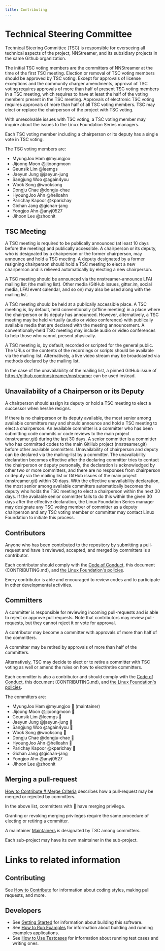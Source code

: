 ```yaml
---
title: Contributing
...
```


# Technical Steering Committee

Technical Steering Committee (TSC) is responsible for overseeing all technical aspects of the project, NNStreamer, and its subsidiary projects in the same Github organization.

The initial TSC voting members are the committers of NNStreamer at the time of the first TSC meeting. Election or removal of TSC voting members should be approved by TSC voting. Except for approvals of license exceptions and the community charger amendments, approval of TSC voting requires approvals of more than half of present TSC voting members in a TSC meeting, which requires to have at least the half of the voting members present in the TSC meeting. Approvals of electronic TSC voting requires approvals of more than half of all TSC voting members. TSC may elect or replace the chairperson of the project with TSC voting.

With unresolvable issues with TSC voting, a TSC voting member may inquire about the issues to the Linux Foundation Series managers.

Each TSC voting member including a chairperson or its deputy has a single vote in TSC voting.

The TSC voting members are:

* MyungJoo Ham @myungjoo
* Jijoong Moon @jijoongmoon
* Geunsik Lim @leemgs
* Jaeyun Jung @jaeyun-jung
* Sangjung Woo @again4you
* Wook Song @wooksong
* Dongju Chae @dongju-chae
* HyoungJoo Ahn @helloahn
* Parichay Kapoor @kparichay
* Gichan Jang @gichan-jang
* Yongjoo Ahn @anyj0527
* Jihoon Lee @zhoonit


## TSC Meeting


A TSC meeting is required to be publically announced (at least 10 days before the meeting) and publically accessible. A chairperson or its deputy, who is designated by a chairperson or the former chairperson, may announce and hold a TSC meeting. A deputy designated by a former resigning chairperson should hold a TSC meeting to elect a new chairperson and is relieved automatically by electing a new chairperson.

A TSC meeting should be announced via the nnstreamer-announce LFAI mailing list (the mailing list). Other media (GitHub issues, gitter.im, social media, LFAI event calendar, and so on) may also be used along with the mailing list.

A TSC meeting should be held at a publically accessible place. A TSC meeting is, by default, held conventionally (offline meeting) in a place where the chairperson or its deputy has announced. However, alternatively, a TSC meeting may be held virtually (audio or video conference) with publically available media that are declared with the meeting announcement. A conventionally-held TSC meeting may include audio or video conferences to help those who cannot present physically.

A TSC meeting is, by default, recorded or scripted for the general public. The URLs or the contents of the recordings or scripts should be available via the mailing list. Alternatively, a live video stream may be broadcasted via methods declared by the mailing list.

In the case of the unavailability of the mailing list, a pinned GitHub issue of https://github.com/nnstreamer/nnstreamer can be used instead.


## Unavailability of a Chairperson or its Deputy
A chairperson should assign its deputy or hold a TSC meeting to elect a successor when he/she resigns.

If there is no chairperson or its deputy available, the most senior among available committers may and should announce and hold a TSC meeting to elect a chairperson. An available committer is a committer who has been submitting code commits or code reviews to the main project (nnstreamer.git) during the last 30 days. A senior committer is a committer who has committed codes to the main GitHub project (nnstreamer.git) before other available committers. Unavailability of chairperson and deputy can be declared via the mailing-list by a committer. The unavailability declaration becomes effective after the declaring committer tries to contact the chairperson or deputy personally, the declaration is acknowledged by other two or more committers, and there are no responses from chairperson or deputy via the mailing list or GitHub issues of the main project (nnstreamer.git) within 30 days. With the effective unavailability declaration, the most senior among available committers automatically becomes the deputy who holds the TSC meeting to elect a chairperson within the next 30 days. If the available senior committer fails to do this within the given 30 days after the effective declaration, the Linux Foundation Series manager may designate any TSC voting member of committer as a deputy chairperson and any TSC voting member or committer may contact Linux Foundation to initiate this process.



## Contributors

Anyone who has been contributed to the repository by submitting a pull-request and have it reviewed, accepted, and merged by committers is a contributor.

Each contributor should comply with the [Code of Conduct](CODE_OF_CONDUCT.md), this document (CONTRIBUTING.md), and [the Linux Foundation's policies](https://lfprojects.org/policies/).

Every contributor is able and encouraged to review codes and to participate in other developmental activities.



## Committers

A committer is responsible for reviewing incoming pull-requests and is able to reject or approve pull requests. Note that contributors may review pull-requests, but they cannot reject it or vote for approval.

A contributor may become a committer with approvals of more than half of the committers. 

A committer may be retired by approvals of more than half of the committers.

Alternatively, TSC may decide to elect or to retire a committer with TSC voting as well or amend the rules on how to elect/retire committers.

Each committer is also a contributor and should comply with the [Code of Conduct](CODE_OF_CONDUCT.md), this document (CONTRIBUTING.md), and [the Linux Foundation's policies](https://lfprojects.org/policies/).

The committers are:

* MyungJoo Ham @myungjoo :beer: (maintainer)
* Jijoong Moon @jijoongmoon :beer:
* Geunsik Lim @leemgs :beer:
* Jaeyun Jung @jaeyun-jung :beer:
* Sangjung Woo @again4you :beer:
* Wook Song @wooksong :beer:
* Dongju Chae @dongju-chae :beer:
* HyoungJoo Ahn @helloahn :beer:
* Parichay Kapoor @kparichay :beer:
* Gichan Jang @gichan-jang
* Yongjoo Ahn @anyj0527
* Jihoon Lee @zhoonit


## Merging a pull-request

[How to Contribute # Merge Criteria](Documentation/contributing.md#merge-criteria) describes how a pull-request may be merged or rejected by committers.

In the above list, committers with :beer: have merging privilege.

Granting or revoking merging privileges require the same procedure of electing or retiring a committer.

A maintainer [Maintainers](MAINTAINERS.md#maintainer) is designated by TSC among committers.

Each sub-project may have its own maintainer in the sub-project.


# Links to related information

## Contributing

See [How to Contribute](Documentation/contributing.md) for information about coding styles, making pull requests, and more.

## Developers

- See [Getting Started](Documentation/getting-started.md) for information about building this software.
- See [How to Run Examples](Documentation/how-to-run-examples.md) for information about building and running examples applications.
- See [How to Use Testcases](Documentation/how-to-use-testcases.md) for information about running test cases and writing ones.
